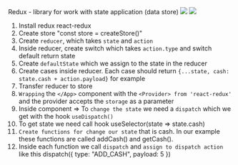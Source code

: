 Redux - library for work with state application (data store)
![](../../Screenshot_1.png)
![](../../Screenshot_2.png)
1. Install redux react-redux
2. Create store "const store = createStore()"
3. Create `reducer`, which takes `state` and `action`
4. Inside reducer, create switch which takes `action.type` and switch default return state
5. Create `defaultState` which we assign to the state in the reducer
6. Create cases inside reducer. Each case should return `{...state, cash: state.cash + action.payload}` for example
7. Transfer reducer to store 
8. `Wrapping` the `</App>` component with the `<Provider> from 'react-redux'` and the provider accepts the `storage` as a parameter
9. Inside </App> component => To `change the state` we need a `dispatch` which we get with the hook `useDispatch()`
10. To get state we need call hook useSelector(state => state.cash)
11. `Create functions for change our state` that is cash. In our example these functions are called addCash() and getCash(). 
12. Inside each function we call `dispatch` and `assign to dispatch action` like this  dispatch({ type: "ADD_CASH", payload: 5 })
